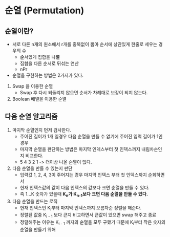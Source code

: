 # 순열 (Permutation)
## 순열이란?
- 서로 다른 n개의 원소에서 r개를 중복없이 뽑아 순서에 상관있게 한줄로 세우는 경우의 수
    - **순**서있게 집합을 나**열**
    - 집합을 다른 순서로 뒤섞는 연산
    - nPr
- 순열을 구현하는 방법은 2가지가 있다.
1. Swap 을 이용한 순열
    - Swap 후 다시 되돌리지 않으면 순서가 차례대로 보장이 되지 않는다.
2. Boolean 배열을 이용한 순열


## 다음 순열 알고리즘
1. 마지막 순열인지 먼저 검사한다.
    - 주어진 길이가 1개 일경우 다음 순열을 만들 수 없기에 주어진 입력 길이가 1인경우
    - 마지막 순열을 판단하는 방법은 마지막 인덱스부터 첫 인덱스까지 내림차순인지 비교한다.
    - 5 4 3 2 1 -> 더이상 나올 순열이 없다.
2. 다음 순열을 만들 수 있는지 판단
    - 입력값 1, 2, 4, 3이 주어지는 경우 마지막 인덱스 부터 첫 인덱스까지 순회하면서
    - 현재 인덱스값의 값이 다음 인덱스의 값보다 크면 순열을 만들 수 있다.
    - 즉 1...K 숫자가 있을때  **K<sub>n</sub>가 K<sub>n-1</sub>보다 크면 다음 순열을 만들 수 있다.**
3. 다음 순열을 만드는 로직
    - 현재 인덱스인 K<sub>i</sub>부터 마지막 인덱스까지 오름차순 정렬을 해준다.
    - 정렬된 값중 K<sub>i - 1</sub> 보다 큰지 비교하면서 큰값이 있으면 swap 해주고 종료
    - 정렬해주는 이유는 K<sub>i - 1</sub> 까지의 순열을 모두 구했기 때문에 K<sub>i</sub>부터 작은 숫자의 순열을 만들기 위해
